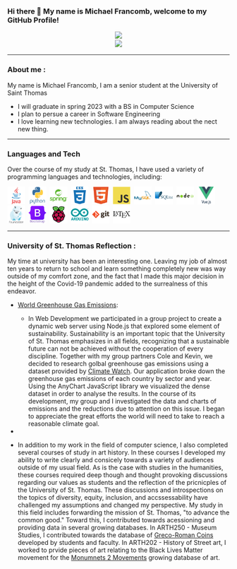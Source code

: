 ### Hi there 👋 My name is Michael Francomb, welcome to my GitHub Profile!

<div id="header" align="center">
  <img src="https://media.giphy.com/media/v1.Y2lkPTc5MGI3NjExNzczODVkYTJhMzJiODkwMTRiOGQxZWQ1ZmM0NzM3N2I0YjU2ZjZjNyZlcD12MV9pbnRlcm5hbF9naWZzX2dpZklkJmN0PXM/UvPvsX9oMlMWs/giphy.gif" width="100">
  <div id="links">
    <a href="linkedin.com/in/michael-francomb">
      <img src="https://img.shields.io/badge/LinkedIn-blue?logo=linkedin&logoColor=white">
    </a>
  </div>
</div>

---

### About me :

My name is Michael Francomb, I am a senior student at the University of Saint Thomas
- I will graduate in spring 2023 with a BS in Computer Science
- I plan to persue a career in Software Engineering
-  I love learning new technologies. I am always reading about the nect new thing.

---

### Languages and Tech

Over the course of my study at St. Thomas, I have used a variety of programming languages and technologies, including:

<div id="languages">
  <img src="https://github.com/devicons/devicon/blob/master/icons/java/java-original-wordmark.svg" title="Java" alt="Java" width="40" height="40"/>&nbsp;
  <img src="https://github.com/devicons/devicon/blob/master/icons/python/python-original-wordmark.svg" title="Python" alt="Python" width="40" height="40"/>&nbsp;
  <img src="https://github.com/devicons/devicon/blob/master/icons/spring/spring-original-wordmark.svg" title="Spring" alt="Spring" width="40" height="40"/>&nbsp;
  <img src="https://github.com/devicons/devicon/blob/master/icons/css3/css3-plain-wordmark.svg"  title="CSS3" alt="CSS" width="40" height="40"/>&nbsp;
  <img src="https://github.com/devicons/devicon/blob/master/icons/html5/html5-original.svg" title="HTML5" alt="HTML" width="40" height="40"/>&nbsp;
  <img src="https://github.com/devicons/devicon/blob/master/icons/javascript/javascript-original.svg" title="JavaScript" alt="JavaScript" width="40" height="40"/>&nbsp;
  <img src="https://github.com/devicons/devicon/blob/master/icons/mysql/mysql-original-wordmark.svg" title="MySQL"  alt="MySQL" width="40" height="40"/>&nbsp;
  <img src="https://github.com/devicons/devicon/blob/master/icons/sqlite/sqlite-original-wordmark.svg" title="SQLite" alt="SQLite" width="40" height="40"/>&nbsp;
  <img src="https://github.com/devicons/devicon/blob/master/icons/nodejs/nodejs-original-wordmark.svg" title="NodeJS" alt="NodeJS" width="40" height="40"/>&nbsp;
  <img src="https://github.com/devicons/devicon/blob/master/icons/vuejs/vuejs-original-wordmark.svg" title="VueJS" alt="VueJS"  width="40" height="40"/>&nbsp;
  <img src="https://github.com/devicons/devicon/blob/master/icons/foundation/foundation-original-wordmark.svg" title="Foundation" alt="Foundation" width="40" height="40"/>&nbsp;
  <img src="https://github.com/devicons/devicon/blob/master/icons/bootstrap/bootstrap-original-wordmark.svg" title="Bootstrap" alt="Bootstrap" width="40" height="40"/>&nbsp;
  <img src="https://github.com/devicons/devicon/blob/master/icons/raspberrypi/raspberrypi-original.svg" title="RaspberryPi" alt="RaspberryPi" width="40" height="40"/>&nbsp;
  <img src="https://github.com/devicons/devicon/blob/master/icons/arduino/arduino-original-wordmark.svg" title="Arduino" alt="Arduino" width="40" height="40"/>&nbsp;
  <img src="https://github.com/devicons/devicon/blob/master/icons/git/git-original-wordmark.svg" title="Git" alt="Git" width="40" height="40"/>&nbsp;
  <img src="https://github.com/devicons/devicon/blob/master/icons/latex/latex-original.svg" title="LaTeX" alt="LaTeX" width="40" height="40"/>&nbsp;
</div>

---

### University of St. Thomas Reflection :

My time at university has been an interesting one. Leaving my job of almost ten years to return to school and learn something completely new was way outside of my comfort zone, and the fact that I made this major decision in the height of the Covid-19 pandemic added to the surrealness of this endeavor. 

- <a href="https://github.com/MFrancomb1/Project2-DynamicServer">World Greenhouse Gas Emissions</a>:
  * In Web Development we participated in a group project to create a dynamic web server using Node.js that explored some element of sustainability. Sustainability is an important topic that the University of St. Thomas emphasizes in all fields, recognizing that a sustainable future can not be achieved without the cooperation of every discipline. Together with my group partners Cole and Kevin, we decided to research golbal greenhouse gas emissions using a dataset provided by <a href="www.climatewatchdata.org">Climate Watch</a>. Our application broke down the greenhouse gas emissions of each country by sector and year. Using the AnyChart JavaScript library we visualized the dense dataset in order to analyse the results. In the course of its development, my group and I investigated the data and charts of emissions and the reductions due to attention on this issue. I began to appreciate the great efforts the world will need to take to reach a reasonable climate goal.

- 

- In addition to my work in the field of computer science, I also completed several courses of study in art history. In these courses I developed my ability to write clearly and consicely towards a variety of audiences outside of my usual field. As is the case with studies in the humanities, these courses required deep though and thought provoking discussions regarding our values as students and the reflection of the pricnicples of the University of St. Thomas. These discussions and introspections on the topics of diversity, equity, inclusion, and accssessability have challenged my assumptions and changed my perspective. My study in this field includes forwarding the mission of St. Thomas, "to advance the common good." Toward this, I contributed towards acessioning and providing data in several growing databases. In ARTH250 - Museum Studies, I contributed towards the database of <a href="https://romancoins.omeka.net/">Greco-Roman Coins</a> developed by students and faculty. In ARTH202 - History of Street art, I worked to prvide pieces of art relating to the Black Lives Matter movement for the <a href="https://m2m.omeka.net/">Monumnets 2 Movements</a> growing database of art.


  

<!--
**MFrancomb1/Mfrancomb1** is a ✨ _special_ ✨ repository because its `README.md` (this file) appears on your GitHub profile.

Here are some ideas to get you started:

- 🔭 I’m currently working on ...
- 🌱 I’m currently learning ...
- 👯 I’m looking to collaborate on ...
- 🤔 I’m looking for help with ...
- 💬 Ask me about ...
- 📫 How to reach me: ...
- 😄 Pronouns: ...
- ⚡ Fun fact: ...
-->
